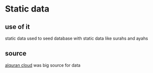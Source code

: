 # Static data

## use of it 

static data used to seed database with static data like surahs and ayahs

## source 

[alquran cloud](https://alquran.cloud/api) was big source for data